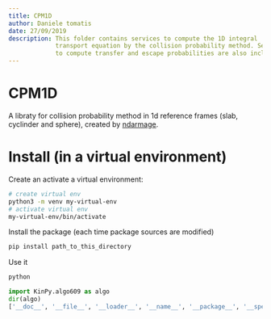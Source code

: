 ```yaml
---
title: CPM1D
author: Daniele tomatis
date: 27/09/2019
description: This folder contains services to compute the 1D integral
             transport equation by the collision probability method. Services
             to compute transfer and escape probabilities are also included.
---
```


# CPM1D

<!-- [Demo](http://lotabout.github.io/xxx/) -->

A libraty for collision probability method in 1d reference frames (slab,
cyclinder and sphere), created by [ndarmage](https://github.com/ndarmage).

# Install (in a virtual environment)

Create an activate a virtual environment:

```sh
# create virtual env
python3 -m venv my-virtual-env
# activate virtual env
my-virtual-env/bin/activate
```

Install the package (each time package sources are modified)

```sh
pip install path_to_this_directory
```

Use it
```sh
python
```
```python
import KinPy.algo609 as algo
dir(algo)
['__doc__', '__file__', '__loader__', '__name__', '__package__', '__spec__', '__version__', '_algo609_error', 'bdiff', 'bkias', 'bkisr', 'bskin', 'd1mach', 'dbdiff', 'dbkias', 'dbkisr', 'dbskin', 'dexint', 'dgamrn', 'dhkseq', 'dpsixn', 'dqckin', 'exint', 'fdump', 'gamrn', 'hkseq', 'i1mach', 'j4save', 'psixn', 'qckin', 'r1mach', 's88fmt', 'xerabt', 'xerclr', 'xerctl', 'xerdmp', 'xermax', 'xerprt', 'xerror', 'xerrwv', 'xersav', 'xgetf', 'xgetua', 'xgetun', 'xsetf', 'xsetua', 'xsetun']
```

